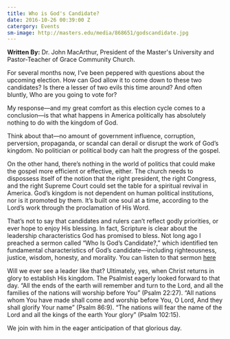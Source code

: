```yaml
---
title: Who is God's Candidate?
date: 2016-10-26 00:39:00 Z
catergory: Events
sm-image: http://masters.edu/media/868651/godscandidate.jpg
---
```


**Written By:** Dr. John MacArthur, President of the Master's University and Pastor-Teacher of Grace Community Church.

For several months now, I’ve been peppered with questions about the upcoming election. How can God allow it to come down to these two candidates? Is there a lesser of two evils this time around? And often bluntly, Who are you going to vote for?

My response—and my great comfort as this election cycle comes to a conclusion—is that what happens in America politically has absolutely nothing to do with the kingdom of God.

Think about that—no amount of government influence, corruption, perversion, propaganda, or scandal can derail or disrupt the work of God’s kingdom. No politician or political body can halt the progress of the gospel.

On the other hand, there’s nothing in the world of politics that could make the gospel more efficient or effective, either. The church needs to dispossess itself of the notion that the right president, the right Congress, and the right Supreme Court could set the table for a spiritual revival in America. God’s kingdom is not dependent on human political institutions, nor is it promoted by them. It’s built one soul at a time, according to the Lord’s work through the proclamation of His Word.

That’s not to say that candidates and rulers can’t reflect godly priorities, or ever hope to enjoy His blessing. In fact, Scripture is clear about the leadership characteristics God has promised to bless. Not long ago I preached a sermon called “Who Is God’s Candidate?,” which identified ten fundamental characteristics of God’s candidate—including righteousness, justice, wisdom, honesty, and morality. You can listen to that sermon [here](http://www.gty.org/resources/sermons/90-490/Who-Is-Gods-Candidate-Part-2)

Will we ever see a leader like that? Ultimately, yes, when Christ returns in glory to establish His kingdom. The Psalmist eagerly looked forward to that day. “All the ends of the earth will remember and turn to the Lord, and all the families of the nations will worship before You” (Psalm 22:27). “All nations whom You have made shall come and worship before You, O Lord, And they shall glorify Your name” (Psalm 86:9). “The nations will fear the name of the Lord and all the kings of the earth Your glory” (Psalm 102:15).

We join with him in the eager anticipation of that glorious day.